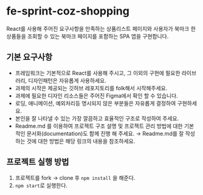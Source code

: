 # fe-sprint-coz-shopping

React를 사용해 주어진 요구사항을 만족하는 상품리스트 페이지와 사용자가 북마크 한 상품들을 조회할 수 있는 북마크 페이지를 포함하는 SPA 앱을 구현합니다.

## 기본 요구사항

-   프레임워크는 기본적으로 React를 사용해 주시고, 그 이외의 구현에 필요한 라이브러리, 디자인패턴은 자유롭게 사용하세요.
-   과제의 시작은 제공되는 깃허브 레포지토리를 folk해서 시작해주세요.
-   과제에 필요한 디자인 리소스들은 주어진 Figma에서 확인 할 수 있습니다.
-   로딩, 애니메이션, 예외처리등 명시되지 않은 부분들은 자유롭게 결정하여 구현하세요.
-   본인을 잘 나타낼 수 있는 가장 깔끔하고 효율적인 구조로 작성하여 주세요.
-   Readme.md 를 이용하여 프로젝트 구조 설명 및 프로젝트 관리 방법에 대한 기본적인 문서화(documentation)도 함께 진행 해 주세요.
    → Readme.md를 잘 작성하는 것에 대한 방법은 해당 링크의 내용을 참조하세요.

## 프로젝트 실행 방법

1. 프로젝트를 fork -> clone 후 `npm install` 을 해준다.
2. `npm start`로 실행한다.
